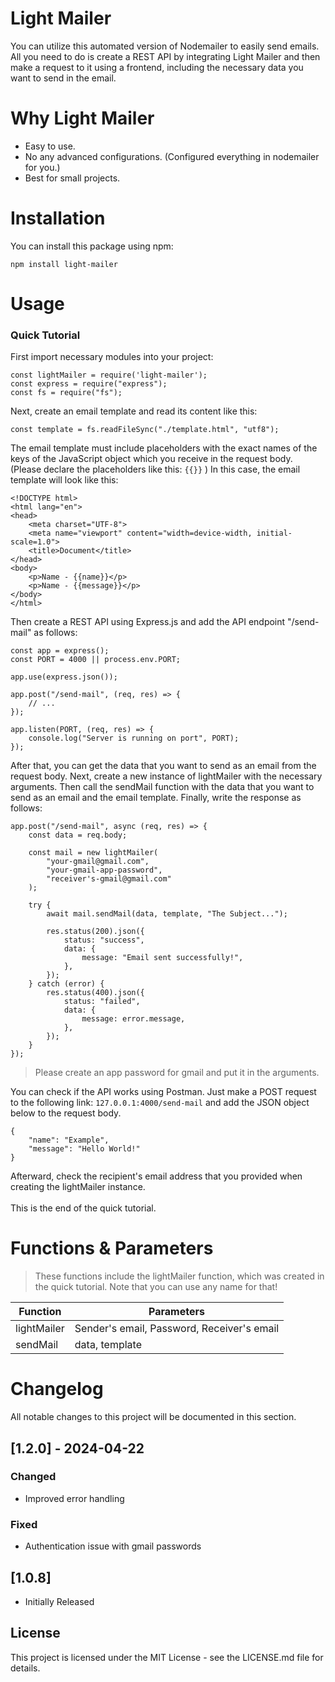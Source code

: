 # Light Mailer

You can utilize this automated version of Nodemailer to easily send emails. All you need to do is create a REST API by integrating Light Mailer and then make a request to it using a frontend, including the necessary data you want to send in the email.

# Why Light Mailer

- Easy to use.
- No any advanced configurations. (Configured everything in nodemailer for you.)
- Best for small projects.

# Installation

You can install this package using npm:

```
npm install light-mailer
```

# Usage

### Quick Tutorial

First import necessary modules into your project:

```
const lightMailer = require('light-mailer');
const express = require("express");
const fs = require("fs");
```

Next, create an email template and read its content like this:

```
const template = fs.readFileSync("./template.html", "utf8");
```

The email template must include placeholders with the exact names of the keys of the JavaScript object which you receive in the request body. (Please declare the placeholders like this: `{{}}` ) In this case, the email template will look like this:

```
<!DOCTYPE html>
<html lang="en">
<head>
    <meta charset="UTF-8">
    <meta name="viewport" content="width=device-width, initial-scale=1.0">
    <title>Document</title>
</head>
<body>
    <p>Name - {{name}}</p>
    <p>Name - {{message}}</p>
</body>
</html>
```

Then create a REST API using Express.js and add the API endpoint "/send-mail" as follows:

```
const app = express();
const PORT = 4000 || process.env.PORT;

app.use(express.json());

app.post("/send-mail", (req, res) => {
    // ...
});

app.listen(PORT, (req, res) => {
    console.log("Server is running on port", PORT);
});
```

After that, you can get the data that you want to send as an email from the request body. Next, create a new instance of lightMailer with the necessary arguments. Then call the sendMail function with the data that you want to send as an email and the email template. Finally, write the response as follows:

```
app.post("/send-mail", async (req, res) => {
    const data = req.body;

    const mail = new lightMailer(
        "your-gmail@gmail.com",
        "your-gmail-app-password",
        "receiver's-gmail@gmail.com"
    );

    try {
        await mail.sendMail(data, template, "The Subject...");

        res.status(200).json({
            status: "success",
            data: {
                message: "Email sent successfully!",
            },
        });
    } catch (error) {
        res.status(400).json({
            status: "failed",
            data: {
                message: error.message,
            },
        });
    }
});
```

> Please create an app password for gmail and put it in the arguments.

You can check if the API works using Postman. Just make a POST request to the following link: `127.0.0.1:4000/send-mail` and add the JSON object below to the request body.
```
{
    "name": "Example",
    "message": "Hello World!"
}
```

Afterward, check the recipient's email address that you provided when creating the lightMailer instance.
<br><br>
This is the end of the quick tutorial.

# Functions & Parameters

> These functions include the lightMailer function, which was created in the quick tutorial. Note that you can use any name for that!

| Function | Parameters |
|----------|----------|
| lightMailer | Sender's email, Password,  Receiver's email |
| sendMail | data, template |

# Changelog

All notable changes to this project will be documented in this section.

## [1.2.0] - 2024-04-22
### Changed
- Improved error handling

### Fixed
- Authentication issue with gmail passwords

## [1.0.8]
- Initially Released

## License

This project is licensed under the MIT License - see the LICENSE.md file for details.